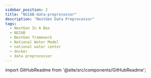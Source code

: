 ```yaml
---
sidebar_position: 2
title: "NGIAB-data-preprocessor"
description: "NextGen Data Preprocessor"
tags:
  - NextGen In A Box
  - NGIAB
  - NextGen framework
  - National Water Model
  - national water center
  - docker
  - data preprocessor
---
```


import GitHubReadme from '@site/src/components/GitHubReadme';
 
<GitHubReadme username="AlabamaWaterInstitute" repo="NGIAB_data_preprocess" />
